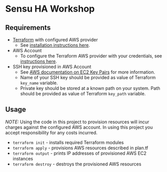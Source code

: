 # Sensu HA Workshop

## Requirements

* [Terraform] with configured AWS provider
    * See [installation instructions here][tf-install].
* AWS Account
    * To configure the Terraform AWS provider with your credentials, see [instructions here][aws-creds].
* SSH key provisioned in AWS Account
    * See [AWS documentation on EC2 Key Pairs][ec2-keys] for more information.
    * Name of your SSH key should be provided as value of Terraform `key_name` variable.
    * Private key should be stored at a known path on your system. Path should be provided as value of Terraform `key_path` variable.

## Usage

_NOTE:_ Using the code in this project to provision resources will incur charges against the configured
AWS account. In using this project you accept responsibility for any costs incurred.

* `terraform init` - installs required Terraform modules
* `terraform apply` - provisions AWS resources described in plan.tf
* `terraform output` - prints IP addresses of provisioned AWS EC2 instances
* `terraform destroy` - destroys the provisioned AWS resources

[terraform]: https://www.terraform.io
[tf-install]: https://www.terraform.io/intro/getting-started/install.html
[aws-creds]: https://www.terraform.io/docs/providers/aws/
[ec2-keys]: https://docs.aws.amazon.com/AWSEC2/latest/UserGuide/ec2-key-pairs.html